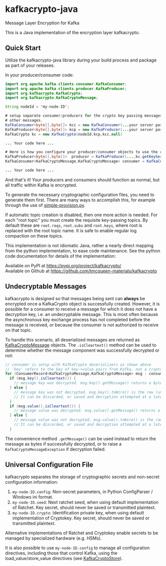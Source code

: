 # kafkacrypto-java
Message Layer Encryption for Kafka

This is a Java implementation of the encryption layer kafkacrypto.

## Quick Start
Utilize the kafkacrypto-java library during your build process and package as part of your releases.

In your producer/consumer code:
```java
import org.apache.kafka.clients.consumer.KafkaConsumer;
import org.apache.kafka.clients.producer.KafkaProducer;
import org.kafkacrypto.KafkaCrypto;
import org.kafkacrypto.KafkaCryptoMessage;

String nodeId = 'my-node-ID';

# setup separate consumer/producers for the crypto key passing messages. DO NOT use these for
# other messages.
KafkaConsumer<byte[],byte[]> kcc = new KafkaConsumer(...your server params in normal form...)
KafkaProducer<byte[],byte[]> kcp = new KafkaProducer(...your server params in normal form...)
KafkaCrypto kc = new KafkaCrypto(nodeId,kcp,kcc,null)

... Your code here ...

# Here is how you configure your producer/consumer objects to use the crypto (de)serializers
KafkaProducer<byte[],byte[]>  producer = KafkaProducer(...,kc.getKeySerializer(), kc.getValueSerializer())
KafkaConsumer<KafkaCryptoMessage,KafkaCryptoMessage> consumer = KafkaConsumer(...,kc.getKeyDeserializer(), kc.getValueDeserializer())

... Your code here ...
```

And that's it! Your producers and consumers should function as normal, but all traffic within Kafka is encrypted. 

To generate the necessary cryptographic configuration files, you need to generate them first. There are many ways to accomplish this, for example through the use of [simple-provision.py](https://github.com/tmcqueen-materials/kafkacrypto/blob/master/tools/simple-provision.py).

If automatic topic creation is disabled, then one more action is needed. For each "root topic" you must create the requisite key-passing topics. By default these are `root.reqs`, `root.subs` and `root.keys`, where root is replaced with the root topic name. It is safe to enable regular log compaction on these topics.

This implementation is not idiomatic Java, rather a nearly direct mapping from the python implementation, to ease code maintenance. See the python code documentation for details of the implementation:

Available on PyPI at https://pypi.org/project/kafkacrypto/  
Available on Github at https://github.com/tmcqueen-materials/kafkacrypto

## Undecryptable Messages
kafkacrypto is designed so that messages being sent can **always** be encrypted once a KafkaCrypto object is successfully created. However, it is possible for a consumer to receive a message for which it does not have a decryption key, i.e. an undecryptable message. This is most often because the asynchronous key exchange process has not completed before the message is received, or because the consumer is not authorized to receive on that topic. 

To handle this scenario, all deserialized messages are returned as [KafkaCryptoMessage](https://github.com/tmcqueen-materials/kafkacrypto-java/blob/master/src/main/java/org/kafkacrypto/KafkaCryptoMessage.java) objects. The `.isCleartext()` method can be used to determine whether the message component was successfully decrypted or not:
```java
// consumer is setup with KafkaCrypto deserializers as shown above
// 'key' refers to the key of key->value pairs from Kafka, not a cryptographic key
for (ConsumerRecord<KafkaCryptoMessage,KafkaCryptoMessage> msg : consumer) {
  if (msg.key().isCleartext()) {
    // message key was decrypted. msg.key().getMessage() returns a byte[] of the cleartext
  } else {
    // message key was not decrypted. msg.key().toWire() is the raw (undecrypted) message key
    // It can be discarded, or saved and decryption attempted at a later time
  }
  if (msg.value().isCleartext()) {
    // message value was decrypted. msg.value().getMessage() returns a byte[] of the cleartext
  } else {
    // message value was not decrypted. msg.value().toWire() is the raw (undecrypted) message value
    // It can be discarded, or saved and decryption attempted at a later time
  }
```
The convenience method `.getMessage()` can be used instead to return the message as bytes if successfully decrypted, or to raise a `KafkaCryptoMessageException` if decryption failed.

## Universal Configuration File
kafkacrypto separates the storage of cryptographic secrets and non-secret configuration information:
  1. `my-node-ID.config`: Non-secret parameters, in Python ConfigParser / Windows ini format.
  1. `my-node-ID.seed`: Next ratchet seed, when using default implementation of Ratchet. Key secret, should never be saved or transmitted plaintext.
  1. `my-node-ID.crypto`: Identification private key, when using default implementation of Cryptokey. Key secret, should never be saved or transmitted plaintext.

Alternative implementations of Ratchet and Cryptokey enable secrets to be managed by specialized hardware (e.g. HSMs).

It is also possible to use `my-node-ID.config` to manage all configuration directives, including those that control Kafka, using the load_value/store_value directives (see [KafkaCryptoStore](https://github.com/tmcqueen-materials/kafkacrypto-java/blob/master/src/main/java/org/kafkacrypto/KafkaCryptoStore.java)).
